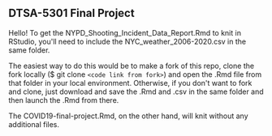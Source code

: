 ## DTSA-5301 Final Project

Hello! To get the NYPD_Shooting_Incident_Data_Report.Rmd to knit in RStudio, you'll need to include the NYC_weather_2006-2020.csv in the same folder.

The easiest way to do this would be to make a fork of this repo, clone the fork locally ($ git clone `<code link from fork>`) and open the .Rmd file from that folder in your local environment. Otherwise, if you don't want to fork and clone, just download and save the .Rmd and .csv in the same folder and then launch the .Rmd from there. 

The COVID19-final-project.Rmd, on the other hand, will knit without any additional files.
